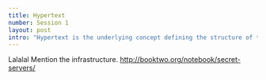 ```yaml
---
title: Hypertext
number: Session 1
layout: post
intro: "Hypertext is the underlying concept defining the structure of the World Wide Web" — says Wikipedia. I love hypertext and so should you. It's what we're going to be working with.
---
```

Lalalal
Mention the infrastructure.
http://booktwo.org/notebook/secret-servers/